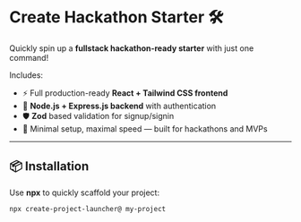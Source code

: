# Create Hackathon Starter 🛠️

Quickly spin up a **fullstack hackathon-ready starter** with just one command!

Includes:
- ⚡ Full production-ready **React + Tailwind CSS frontend**
- 🚀 **Node.js + Express.js backend** with authentication
- 🛡️ **Zod** based validation for signup/signin
- 🎯 Minimal setup, maximal speed — built for hackathons and MVPs

---

## 📦 Installation

Use **npx** to quickly scaffold your project:

```bash
npx create-project-launcher@ my-project

